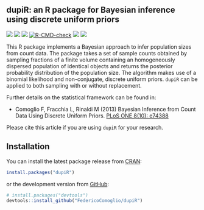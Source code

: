 ## dupiR: an R package for Bayesian inference using discrete uniform priors 

[![](https://www.r-pkg.org/badges/version/dupiR?color=orange)](https://cran.r-project.org/package=dupiR)
[![](https://img.shields.io/badge/devel%20version-1.2.1-blue.svg)](https://github.com/FedericoComoglio/dupiR)
[![](https://img.shields.io/badge/lifecycle-stable-blue.svg)](https://lifecycle.r-lib.org/articles/stages.html#stable)
[![R-CMD-check](https://github.com/FedericoComoglio/dupiR/workflows/R-CMD-check/badge.svg)](https://github.com/FedericoComoglio/dupiR/actions)
[![](http://cranlogs.r-pkg.org/badges/grand-total/dupiR?color=blue)](https://cran.r-project.org/package=dupiR)
[![](https://img.shields.io/badge/doi-10.1371/journal.pone.0074388-yellow.svg)](https://doi.org/10.1371/journal.pone.0074388)

This R package implements a Bayesian approach to infer population sizes from count data. The package takes a set of sample counts obtained by sampling fractions of a finite volume containing an homogeneously dispersed population of identical objects and returns the posterior probability distribution of the population size. The algorithm makes use of a binomial likelihood and non-conjugate, discrete uniform priors. `dupiR` can be applied to both sampling with or without replacement.

Further details on the statistical framework can be found in:

- Comoglio F, Fracchia L, Rinaldi M (2013) Bayesian Inference from Count Data Using Discrete Uniform Priors. [PLoS ONE 8(10): e74388](https://journals.plos.org:443/plosone/article?id=10.1371/journal.pone.0074388)

Please cite this article if you are using `dupiR` for your research.

## Installation

You can install the latest package release from
[CRAN](https://cran.r-project.org/package=dupiR):

``` r
install.packages("dupiR")
```

or the development version from
[GitHub](https://github.com/FedericoComoglio/dupiR):

``` r
# install.packages("devtools")
devtools::install_github("FedericoComoglio/dupiR")
```
